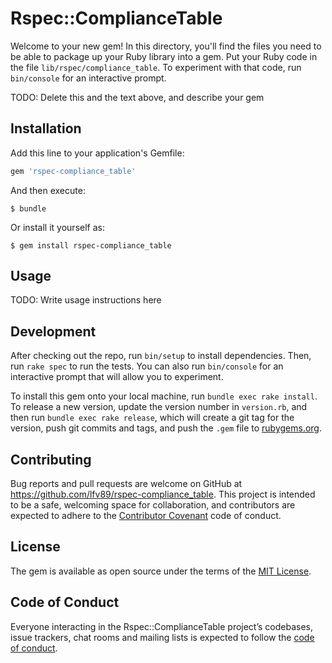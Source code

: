 # Rspec::ComplianceTable

Welcome to your new gem! In this directory, you'll find the files you need to be able to package up your Ruby library into a gem. Put your Ruby code in the file `lib/rspec/compliance_table`. To experiment with that code, run `bin/console` for an interactive prompt.

TODO: Delete this and the text above, and describe your gem

## Installation

Add this line to your application's Gemfile:

```ruby
gem 'rspec-compliance_table'
```

And then execute:

    $ bundle

Or install it yourself as:

    $ gem install rspec-compliance_table

## Usage

TODO: Write usage instructions here

## Development

After checking out the repo, run `bin/setup` to install dependencies. Then, run `rake spec` to run the tests. You can also run `bin/console` for an interactive prompt that will allow you to experiment.

To install this gem onto your local machine, run `bundle exec rake install`. To release a new version, update the version number in `version.rb`, and then run `bundle exec rake release`, which will create a git tag for the version, push git commits and tags, and push the `.gem` file to [rubygems.org](https://rubygems.org).

## Contributing

Bug reports and pull requests are welcome on GitHub at https://github.com/lfv89/rspec-compliance_table. This project is intended to be a safe, welcoming space for collaboration, and contributors are expected to adhere to the [Contributor Covenant](http://contributor-covenant.org) code of conduct.

## License

The gem is available as open source under the terms of the [MIT License](https://opensource.org/licenses/MIT).

## Code of Conduct

Everyone interacting in the Rspec::ComplianceTable project’s codebases, issue trackers, chat rooms and mailing lists is expected to follow the [code of conduct](https://github.com/lfv89/rspec-compliance_table/blob/master/CODE_OF_CONDUCT.md).
